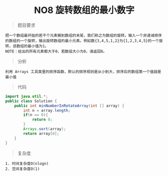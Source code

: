 # <center> NO8 旋转数组的最小数字
>题目要求

    把一个数组最开始的若干个元素搬到数组的末尾，我们称之为数组的旋转。输入一个非递减排序的数组的一个旋转，输出旋转数组的最小元素。例如数{3,4,5,1,2}为{1,2,3,4,5}的一个旋转，该数组的最小值为1。
    NOTE：给出的所有元素都大于0，若数组大小为0，请返回0。
>分析

    利用 Arrays 工具类里的排序函数，默认的排序规则是从小到大，排序后的数组第一个值就是最小值

> 代码

```java
import java.util.*;
public class Solution {
    public int minNumberInRotateArray(int [] array) {
        int n = array.length;
        if(n == 0){
            return 0;
        }
        Arrays.sort(array);
        return array[0];
    }
}
```

> 复杂度

    1. 时间复杂度O(nlogn)
    2. 空间复杂度O(1)